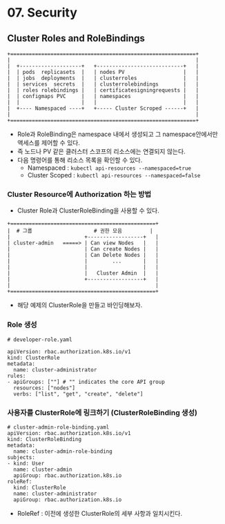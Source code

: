 # 07. Security

## Cluster Roles and RoleBindings

```
+============================================================+
|                                                            | 
|  +--------------------+   +----------------------------+   |
|  | pods  replicasets  |   | nodes PV                   |   |
|  | jobs  deployments  |   | clusterroles               |   |
|  | services  secrets  |   | clusterrolebindings        |   |
|  | roles rolebindings |   | certificatesigningrequests |   |
|  | configmaps PVC     |   | namespaces                 |   |
|  |                    |   |                            |   |
|  +---- Namespaced ----+   +----- Cluster Scroped ------+   |
|                                                            |
+============================================================+
```

- Role과 RoleBinding은 namespace 내에서 생성되고 그 namespace안에서만 액세스를 제어할 수 있다.
- 즉 노드나 PV 같은 클러스터 스코프의 리소스에는 연결되지 않는다.
- 다음 명령어를 통해 리소스 목록을 확인할 수 있다.
  - Namespaced : `kubectl api-resources --namespaced=true`
  - Cluster Scoped : `kubectl api-resources --namespaced=false`

### Cluster Resource에 Authorization 하는 방법

- Cluster Role과 ClusterRoleBinding을 사용할 수 있다.

```
+===============================================+
|  # 그룹                    # 권한 모음         | 
|                        +------------------+   |
| cluster-admin   =====> | Can view Nodes   |   |
|                        | Can create Nodes |   |
|                        | Can Delete Nodes |   |
|                        |        ...       |   |
|                        |                  |   |
|                        |   Cluster Admin  |   |
|                        +------------------+   |
|                                               |
+===============================================+
```
- 해당 예제의 ClusterRole을 만들고 바인딩해보자.

### Role 생성
```
# developer-role.yaml

apiVersion: rbac.authorization.k8s.io/v1
kind: ClusterRole
metadata:
  name: cluster-administrator
rules:
- apiGroups: [""] # "" indicates the core API group
  resources: ["nodes"]
  verbs: ["list", "get", "create", "delete"]
```

### 사용자를 ClusterRole에 링크하기 (ClusterRoleBinding 생성)

```
# cluster-admin-role-binding.yaml
apiVersion: rbac.authorization.k8s.io/v1
kind: ClusterRoleBinding
metadata:
  name: cluster-admin-role-binding
subjects:
- kind: User
  name: cluster-admin
  apiGroup: rbac.authorization.k8s.io
roleRef:        
  kind: ClusterRole
  name: cluster-administrator
  apiGroup: rbac.authorization.k8s.io
```
- RoleRef : 이전에 생성한 ClusterRole의 세부 사항과 일치시킨다.